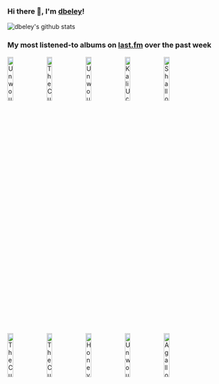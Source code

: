 ### Hi there 👋, I'm [dbeley](https://dbeley.ovh/en)!

![dbeley's github stats](https://github-readme-stats.vercel.app/api?username=dbeley)

### My most listened-to albums on [last.fm](https://www.last.fm/user/d_beley) over the past week

[<img src='https://lastfm.freetls.fastly.net/i/u/300x300/ee4ae5e611f68e5b61e2b89425cc3bbd.png' width='16%' alt='Unwound - Repetition'>](https://www.last.fm/music/unwound/repetition)&nbsp;
[<img src='https://lastfm.freetls.fastly.net/i/u/300x300/d8107b191b710beac0a08ba94aea37ad.jpg' width='16%' alt='The Cure - Disintegration'>](https://www.last.fm/music/the%2bcure/disintegration)&nbsp;
[<img src='https://lastfm.freetls.fastly.net/i/u/300x300/a9271e5ba585a3a4dc45508dabed1bcc.jpg' width='16%' alt='Unwound - Fake Train'>](https://www.last.fm/music/unwound/fake%2btrain)&nbsp;
[<img src='https://lastfm.freetls.fastly.net/i/u/300x300/bf56b9acc7cdf77704bd0a9dbb602c65.jpg' width='16%' alt='Kali Uchis - Isolation'>](https://www.last.fm/music/kali%2buchis/isolation)&nbsp;
[<img src='https://lastfm.freetls.fastly.net/i/u/300x300/710bc33833956ef23dd82699c17f65c4.jpg' width='16%' alt='Shallowater - There Is A Well'>](https://www.last.fm/music/shallowater/there%2bis%2ba%2bwell)&nbsp;
<br>
[<img src='https://lastfm.freetls.fastly.net/i/u/300x300/dcf7ccf93e1c445583ff952f49eb7a5d.png' width='16%' alt='The Cure - Pornography'>](https://www.last.fm/music/the%2bcure/pornography)&nbsp;
[<img src='https://lastfm.freetls.fastly.net/i/u/300x300/434fa54e5459058dc64ae00933bb9511.png' width='16%' alt='The Cure - Songs of a Lost World'>](https://www.last.fm/music/the%2bcure/songs%2bof%2ba%2blost%2bworld)&nbsp;
[<img src='https://lastfm.freetls.fastly.net/i/u/300x300/ff27ff502cdae8cbf471fc62f9f77fbd.png' width='16%' alt='Honeydip - groovy indian summer'>](https://www.last.fm/music/honeydip/groovy%2bindian%2bsummer)&nbsp;
[<img src='https://lastfm.freetls.fastly.net/i/u/300x300/1c758adefc19d1fe7616513f28c318be.jpg' width='16%' alt='Unwound - New Plastic Ideas'>](https://www.last.fm/music/unwound/new%2bplastic%2bideas)&nbsp;
[<img src='https://lastfm.freetls.fastly.net/i/u/300x300/bd898f6391f2434cbe6f517fe1e22f88.png' width='16%' alt='Agalloch - Of Stone, Wind, and Pillor'>](https://www.last.fm/music/agalloch/of%2bstone%252c%2bwind%252c%2band%2bpillor)&nbsp;
<br>
